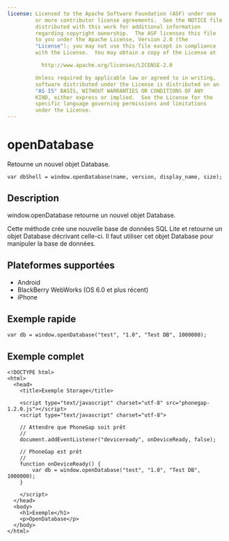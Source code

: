 ```yaml
---
license: Licensed to the Apache Software Foundation (ASF) under one
         or more contributor license agreements.  See the NOTICE file
         distributed with this work for additional information
         regarding copyright ownership.  The ASF licenses this file
         to you under the Apache License, Version 2.0 (the
         "License"); you may not use this file except in compliance
         with the License.  You may obtain a copy of the License at

           http://www.apache.org/licenses/LICENSE-2.0

         Unless required by applicable law or agreed to in writing,
         software distributed under the License is distributed on an
         "AS IS" BASIS, WITHOUT WARRANTIES OR CONDITIONS OF ANY
         KIND, either express or implied.  See the License for the
         specific language governing permissions and limitations
         under the License.
---
```


openDatabase
============

Retourne un nouvel objet Database.

    var dbShell = window.openDatabase(name, version, display_name, size);

Description
-----------

window.openDatabase retourne un nouvel objet Database.

Cette méthode crée une nouvelle base de données SQL Lite et retourne un objet Database décrivant celle-ci.  Il faut utiliser cet objet Database pour manipuler la base de données.

Plateformes supportées
----------------------

- Android
- BlackBerry WebWorks (OS 6.0 et plus récent)
- iPhone

Exemple rapide
--------------

    var db = window.openDatabase("test", "1.0", "Test DB", 1000000);

Exemple complet
---------------

    <!DOCTYPE html>
    <html>
      <head>
        <title>Exemple Storage</title>

        <script type="text/javascript" charset="utf-8" src="phonegap-1.2.0.js"></script>
        <script type="text/javascript" charset="utf-8">

        // Attendre que PhoneGap soit prêt
        //
        document.addEventListener("deviceready", onDeviceReady, false);

        // PhoneGap est prêt
        //
        function onDeviceReady() {
			var db = window.openDatabase("test", "1.0", "Test DB", 1000000);
        }
		
        </script>
      </head>
      <body>
        <h1>Exemple</h1>
        <p>OpenDatabase</p>
      </body>
    </html>
